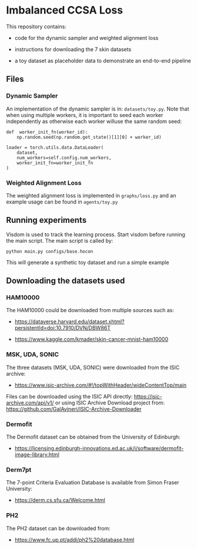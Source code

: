 
# Imbalanced CCSA Loss

This repository contains:

* code for the dynamic sampler and weighted alignment loss

* instructions for downloading the 7 skin datasets

* a toy dataset as placeholder data to demonstrate an end-to-end pipeline

## Files

### Dynamic Sampler

An implementation of the dynamic sampler is in: `datasets/toy.py`. Note that when using multiple workers, it is important to seed each worker independently as otherwise each worker willuse the same random seed:
```
def  worker_init_fn(worker_id):
	np.random.seed(np.random.get_state()[1][0] + worker_id)

loader = torch.utils.data.DataLoader(
	dataset,
	num_workers=self.config.num_workers,
	worker_init_fn=worker_init_fn
)
```
### Weighted Alignment Loss

The weighted alignment loss is implemented in `graphs/loss.py` and an example usage can be found in `agents/toy.py`
  

## Running experiments

Visdom is used to track the learning process. Start visdom before running the main script. The main script is called by:
```
python main.py configs/base.hocon
```

This will generate a synthetic toy dataset and run a simple example

  

## Downloading the datasets used

### HAM10000

The HAM10000 could be downloaded from multiple sources such as:

* https://dataverse.harvard.edu/dataset.xhtml?persistentId=doi:10.7910/DVN/DBW86T

* https://www.kaggle.com/kmader/skin-cancer-mnist-ham10000

  

### MSK, UDA, SONIC

The three datasets (MSK, UDA, SONIC) were downloaded from the ISIC archive:

* https://www.isic-archive.com/#!/topWithHeader/wideContentTop/main

Files can be downloaded using the ISIC API directly: https://isic-archive.com/api/v1/ or using ISIC Archive Download project from: https://github.com/GalAvineri/ISIC-Archive-Downloader

  

### Dermofit

The Dermofit dataset can be obtained from the University of Edinburgh:

* https://licensing.edinburgh-innovations.ed.ac.uk/i/software/dermofit-image-library.html

  

### Derm7pt

The 7-point Criteria Evaluation Database is available from Simon Fraser University:

* https://derm.cs.sfu.ca/Welcome.html

  

### PH2

The PH2 dataset can be downloaded from:

* https://www.fc.up.pt/addi/ph2%20database.html